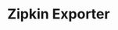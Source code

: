 ---
title: Zipkin Exporter
registryType: exporter
isThirdParty: true
language: c++
tags:
  - c++
  - exporter
repo: https://github.com/open-telemetry/opentelemetry-cpp/tree/main/exporters/zipkin
license: Apache 2.0
description: The OpenTelemetry Zipkin Exporter for C++.
authors: OpenTelemetry Authors
otVersion: latest
---